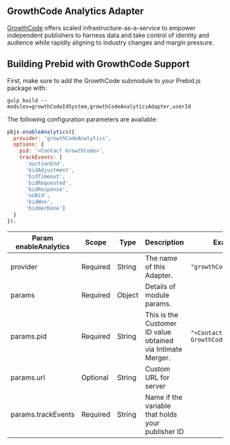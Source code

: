 ## GrowthCode Analytics Adapter

[GrowthCode](https://growthcode.io) offers scaled infrastructure-as-a-service to 
empower independent publishers to harness data and take control of identity and 
audience while rapidly aligning to industry changes and margin pressure.

## Building Prebid with GrowthCode Support

First, make sure to add the GrowthCode submodule to your Prebid.js package with:

```
gulp build --modules=growthCodeIdSystem,growthCodeAnalyticsAdapter,userId
```

The following configuration parameters are available:

```javascript
pbjs.enableAnalytics({
  provider: 'growthCodeAnalytics',
  options: {
    pid: '<Contact GrowthCode>',
    trackEvents: [
      'auctionEnd',
      'bidAdjustment',
      'bidTimeout',
      'bidRequested',
      'bidResponse',
      'noBid',
      'bidWon',
      'bidderDone']
  }
});
```

| Param enableAnalytics | Scope    | Type   | Description                                                 | Example                  |
|-----------------------|----------|--------|-------------------------------------------------------------|--------------------------|
| provider              | Required | String | The name of this Adapter.                                   | `"growthCodeAnalytics"`  |
| params                | Required | Object | Details of module params.                                   |                          |
| params.pid            | Required | String | This is the Customer ID value obtained via Intimate Merger. | `"<Contact GrowthCode>"` |
| params.url            | Optional | String | Custom URL for server                                       |                          |
| params.trackEvents    | Required | String | Name if the variable that holds your publisher ID           |                          |
